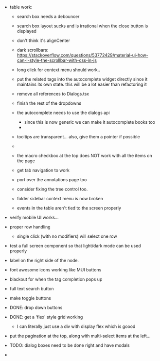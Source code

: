 
- table work:
    - search box needs a debouncer
    - search box layout sucks and is irrational when the close button is displayed
    - don't think it's alignCenter 

    - dark scrollbars:
        https://stackoverflow.com/questions/53772429/material-ui-how-can-i-style-the-scrollbar-with-css-in-js


    - long click for context menu should work..
    - put the related tags into the autocomplete widget directly since
      it maintains its own state. this will be a lot easier than refactoring it
    - remove all references to Dialogs.tsx
    - finish the rest of the dropdowns
    - the autocomplete needs to use the dialogs api
        - since this is now generic we can make it autocomplete books too
        - 
    - tooltips are transparent... also, give them a pointer if possible
    - 
        
    - the macro checkbox at the top does NOT work with all the items on the page
    - get tab navigation to work
    - port over the annotations page too
    - consider fixing the tree control too.
    - folder sidebar context menu is now broken 
    - events in the table aren't tied to the screen properly
              
    
- verify mobile UI works... 

- proper row handling

    - single click (with no modifiers) will select one row 


- test a full screen component so that light/dark mode can be used properly

- label on the right side of the node.

- font awesome icons working like MUI buttons
- blackout for when the tag completion pops up
- full text search button
- make toggle buttons
- DONE: drop down buttons 
- DONE: get a 'flex' style grid working
    - I can literally just use a div with display flex which is goood


- put the pagination at the top, along with multi-select items at the left... 


- TODO: dialog boxes need to be done right and have modals

- 
